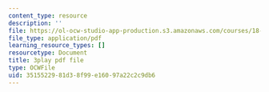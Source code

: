 ```yaml
---
content_type: resource
description: ''
file: https://ol-ocw-studio-app-production.s3.amazonaws.com/courses/18-02-multivariable-calculus-fall-2007/3515522981d38f99e16097a22c2c9db6_sr7kCpzAuYw.pdf
file_type: application/pdf
learning_resource_types: []
resourcetype: Document
title: 3play pdf file
type: OCWFile
uid: 35155229-81d3-8f99-e160-97a22c2c9db6
---
```

